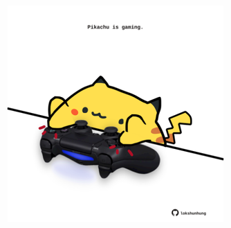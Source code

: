 <!-- built at 10/01/2022, 03:02:27 UTC -->
<p align="center">
  <img width="500" height="500" src="./ReadmeImage.svg">
</p>
